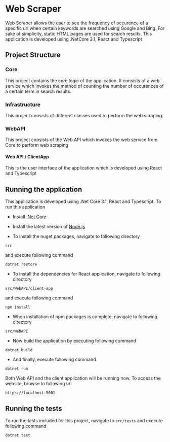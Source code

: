 # Web Scraper
Web Scraper allows the user to see the frequency of occurence of a specific url when certain keywords are searched using Google and Bing. For sake of simplicity, static HTML pages are used for search results. This application is developed using .NetCore 3.1, React and Typescript

## Project Structure

### Core
This project contains the core logic of the application. It consists of a web service which invokes the method of counting the number of occurences of a certain term in search results.

### Infrastructure
This project consists of different classes used to perform the web scraping.

### WebAPI
This project consists of the Web API which invokes the web service from Core to perform web scraping

#### Web API / ClientApp
This is the user interface of the application which is developed using React and Typescript

## Running the application
This application is developed using .Net Core 3.1, React and Typescript. To run this application
 - Install [.Net Core](https://dotnet.microsoft.com/download/dotnet-core/3.1)
 - Install the latest version of [Node.js](https://nodejs.org/en/download/)

 - To install the nuget packages, navigate to following directory
```
src
```
and execute following command
```
dotnet restore
```

- To install the dependencies for React application, navigate to following directory
```
src/WebAPI/client-app
```
and execute following command
```
npm install
```
- When installation of npm packages is complete, navigate to following directory
```
src/WebAPI
```
- Now build the application by executing following command
```
dotnet build
```
- And finally, execute following command
```
dotnet run
```
Both Web API and the client application will be running now. To access the website, browse to following url
```
https://localhost:5001
```

## Running the tests
To run the tests included for this project, navigate to `src/tests` and execute following command
```
dotnet test
```